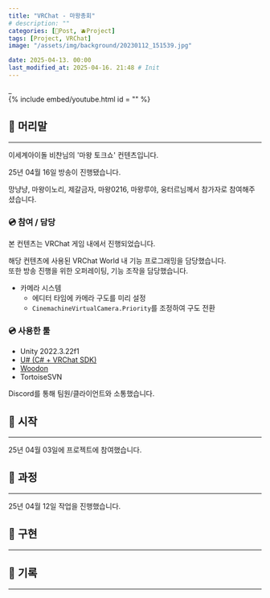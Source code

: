 ```yaml
---
title: "VRChat - 마왕총회"
# description: ""
categories: [📀Post, 🫐Project]
tags: [Project, VRChat]
image: "/assets/img/background/20230112_151539.jpg"

date: 2025-04-13. 00:00
last_modified_at: 2025-04-16. 21:48 # Init
---
```


_  
{% include embed/youtube.html id = "" %}

## 📀 머리말

---

이세계아이돌 비챤님의 '마왕 토크쇼' 컨텐츠입니다.  

25년 04월 16일 방송이 진행됐습니다.  

망냥냥, 마왕이노리, 제갈금자, 마왕0216, 마왕루야, 웅터르님께서 참가자로 참여해주셨습니다.  

### 💿 참여 / 담당

본 컨텐츠는 VRChat 게임 내에서 진행되었습니다.  

해당 컨텐츠에 사용된 VRChat World 내 기능 프로그래밍을 담당했습니다.  
또한 방송 진행을 위한 오퍼레이팅, 기능 조작을 담당했습니다.  

- 카메라 시스템
  - 에디터 타임에 카메라 구도를 미리 설정
  - `CinemachineVirtualCamera.Priority`를 조정하여 구도 전환

### 💿 사용한 툴

- Unity 2022.3.22f1
- [U# (C# + VRChat SDK)](https://udonsharp.docs.vrchat.com/)
- [Woodon](https://github.com/wrchat/Woodon)
- TortoiseSVN

Discord를 통해 팀원/클라이언트와 소통했습니다.  

## 📀 시작

---

25년 04월 03일에 프로젝트에 참여했습니다.  

## 📀 과정

---

25년 04월 12일 작업을 진행했습니다.  

## 📀 구현

---

## 📀 기록

---
